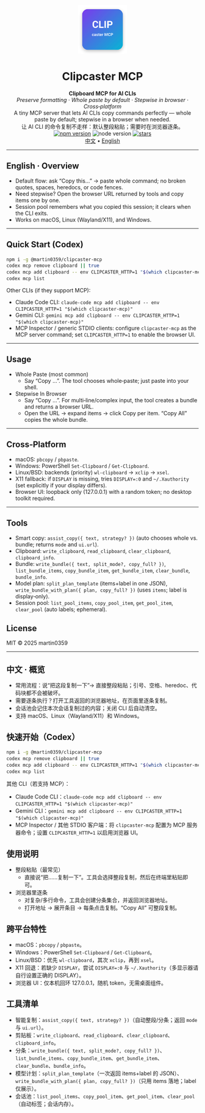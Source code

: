 <div align="center">

<img src="assets/logo.svg" width="128" height="128" alt="Clipcaster MCP logo"/>

<h1>Clipcaster MCP</h1>

<p>
  <strong>Clipboard MCP for AI CLIs</strong><br/>
  <em>Preserve formatting · Whole paste by default · Stepwise in browser · Cross‑platform</em><br/>
  <span>A tiny MCP server that lets AI CLIs copy commands perfectly — whole paste by default; stepwise in a browser when needed.</span><br/>
  <span>让 AI CLI 的命令复制不走样：默认整段粘贴；需要时在浏览器逐条。</span><br/>
  <a href="https://www.npmjs.com/package/@martin0359/clipcaster-mcp"><img src="https://img.shields.io/npm/v/%40martin0359%2Fclipcaster-mcp?label=npm&color=cb3837" alt="npm version"></a>
  <img src="https://img.shields.io/node/v/@martin0359/clipcaster-mcp" alt="node version"/>
  <a href="https://github.com/martin0359/clipcaster-mcp"><img src="https://img.shields.io/github/stars/martin0359/clipcaster-mcp?style=social" alt="stars"></a>
  <br/>
  <a href="#zh">中文</a> • <a href="#en">English</a>
</p>

</div>

---

<a id="en"></a>
## English · Overview

- Default flow: ask “Copy this…” → paste whole command; no broken quotes, spaces, heredocs, or code fences.
- Need stepwise? Open the browser URL returned by tools and copy items one by one.
- Session pool remembers what you copied this session; it clears when the CLI exits.
- Works on macOS, Linux (Wayland/X11), and Windows.

---

## Quick Start (Codex)

```bash
npm i -g @martin0359/clipcaster-mcp
codex mcp remove clipboard || true
codex mcp add clipboard -- env CLIPCASTER_HTTP=1 "$(which clipcaster-mcp)"
codex mcp list
```

Other CLIs (if they support MCP):
- Claude Code CLI: `claude-code mcp add clipboard -- env CLIPCASTER_HTTP=1 "$(which clipcaster-mcp)"`
- Gemini CLI: `gemini mcp add clipboard -- env CLIPCASTER_HTTP=1 "$(which clipcaster-mcp)"`
- MCP Inspector / generic STDIO clients: configure `clipcaster-mcp` as the MCP server command; set `CLIPCASTER_HTTP=1` to enable the browser UI.

---

## Usage

- Whole Paste (most common)
  - Say “Copy …”. The tool chooses whole‑paste; just paste into your shell.
- Stepwise In Browser
  - Say “Copy …”. For multi‑line/complex input, the tool creates a bundle and returns a browser URL.
  - Open the URL → expand items → click Copy per item. “Copy All” copies the whole bundle.

---

## Cross‑Platform

- macOS: `pbcopy` / `pbpaste`.
- Windows: PowerShell `Set‑Clipboard` / `Get‑Clipboard`.
- Linux/BSD: backends (priority) `wl‑clipboard` → `xclip` → `xsel`.
- X11 fallback: if `DISPLAY` is missing, tries `DISPLAY=:0` and `~/.Xauthority` (set explicitly if your display differs).
- Browser UI: loopback only (127.0.0.1) with a random token; no desktop toolkit required.

---

## Tools

- Smart copy: `assist_copy({ text, strategy? })` (auto chooses whole vs. bundle; returns `mode` and `ui.url`).
- Clipboard: `write_clipboard`, `read_clipboard`, `clear_clipboard`, `clipboard_info`.
- Bundle: `write_bundle({ text, split_mode?, copy_full? })`, `list_bundle_items`, `copy_bundle_item`, `get_bundle_item`, `clear_bundle`, `bundle_info`.
- Model plan: `split_plan_template` (items+label in one JSON), `write_bundle_with_plan({ plan, copy_full? })` (uses `items`; label is display‑only).
- Session pool: `list_pool_items`, `copy_pool_item`, `get_pool_item`, `clear_pool` (auto labels; ephemeral).

## License

MIT © 2025 martin0359

---

<a id="zh"></a>
## 中文 · 概览

- 常用流程：说“把这段复制一下”→ 直接整段粘贴；引号、空格、heredoc、代码块都不会被破坏。
- 需要逐条执行？打开工具返回的浏览器地址，在页面里逐条复制。
- 会话池会记住本次会话复制过的内容；关闭 CLI 后自动清空。
- 支持 macOS、Linux（Wayland/X11）和 Windows。

## 快速开始（Codex）

```bash
npm i -g @martin0359/clipcaster-mcp
codex mcp remove clipboard || true
codex mcp add clipboard -- env CLIPCASTER_HTTP=1 "$(which clipcaster-mcp)"
codex mcp list
```

其他 CLI（若支持 MCP）：
- Claude Code CLI：`claude-code mcp add clipboard -- env CLIPCASTER_HTTP=1 "$(which clipcaster-mcp)"`
- Gemini CLI：`gemini mcp add clipboard -- env CLIPCASTER_HTTP=1 "$(which clipcaster-mcp)"`
- MCP Inspector / 其他 STDIO 客户端：将 `clipcaster-mcp` 配置为 MCP 服务器命令；设置 `CLIPCASTER_HTTP=1` 以启用浏览器 UI。

## 使用说明

- 整段粘贴（最常见）
  - 直接说“把……复制一下”。工具会选择整段复制，然后在终端里粘贴即可。
- 浏览器里逐条
  - 对复杂/多行命令，工具会创建分条集合，并返回浏览器地址。
  - 打开地址 → 展开条目 → 每条点击复制。“Copy All” 可整段复制。

## 跨平台特性

- macOS：`pbcopy` / `pbpaste`。
- Windows：PowerShell `Set‑Clipboard` / `Get‑Clipboard`。
- Linux/BSD：优先 `wl‑clipboard`，其次 `xclip`，再到 `xsel`。
- X11 回退：若缺少 `DISPLAY`，尝试 `DISPLAY=:0` 与 `~/.Xauthority`（多显示器请自行设置正确的 DISPLAY）。
- 浏览器 UI：仅本机回环 127.0.0.1，随机 token，无需桌面组件。

## 工具清单

- 智能复制：`assist_copy({ text, strategy? })`（自动整段/分条；返回 `mode` 与 `ui.url`）。
- 剪贴板：`write_clipboard`、`read_clipboard`、`clear_clipboard`、`clipboard_info`。
- 分条：`write_bundle({ text, split_mode?, copy_full? })`、`list_bundle_items`、`copy_bundle_item`、`get_bundle_item`、`clear_bundle`、`bundle_info`。
- 模型计划：`split_plan_template`（一次返回 items+label 的 JSON）、`write_bundle_with_plan({ plan, copy_full? })`（只用 items 落地；label 仅展示）。
- 会话池：`list_pool_items`、`copy_pool_item`、`get_pool_item`、`clear_pool`（自动标签；会话内存）。
